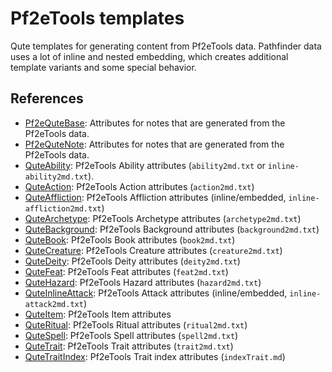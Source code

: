 # Pf2eTools templates
 Qute templates for generating content from Pf2eTools data. Pathfinder data uses a lot of inline and nested embedding, which creates additional template variants and some special behavior.

## References

- [Pf2eQuteBase](Pf2eQuteBase.md): Attributes for notes that are generated from the Pf2eTools data.
- [Pf2eQuteNote](Pf2eQuteNote.md): Attributes for notes that are generated from the Pf2eTools data.
- [QuteAbility](QuteAbility.md): Pf2eTools Ability attributes (`ability2md.txt` or `inline-ability2md.txt`).
- [QuteAction](QuteAction/README.md): Pf2eTools Action attributes (`action2md.txt`)
- [QuteAffliction](QuteAffliction.md): Pf2eTools Affliction attributes (inline/embedded, `inline-affliction2md.txt`)
- [QuteArchetype](QuteArchetype.md): Pf2eTools Archetype attributes (`archetype2md.txt`)
- [QuteBackground](QuteBackground.md): Pf2eTools Background attributes (`background2md.txt`)
- [QuteBook](QuteBook/README.md): Pf2eTools Book attributes (`book2md.txt`)
- [QuteCreature](QuteCreature/README.md): Pf2eTools Creature attributes (`creature2md.txt`)
- [QuteDeity](QuteDeity/README.md): Pf2eTools Deity attributes (`deity2md.txt`)
- [QuteFeat](QuteFeat.md): Pf2eTools Feat attributes (`feat2md.txt`)
- [QuteHazard](QuteHazard.md): Pf2eTools Hazard attributes (`hazard2md.txt`)
- [QuteInlineAttack](QuteInlineAttack/README.md): Pf2eTools Attack attributes (inline/embedded, `inline-attack2md.txt`)
- [QuteItem](QuteItem/README.md): Pf2eTools Item attributes
- [QuteRitual](QuteRitual/README.md): Pf2eTools Ritual attributes (`ritual2md.txt`)
- [QuteSpell](QuteSpell/README.md): Pf2eTools Spell attributes (`spell2md.txt`)
- [QuteTrait](QuteTrait.md): Pf2eTools Trait attributes (`trait2md.txt`)
- [QuteTraitIndex](QuteTraitIndex.md): Pf2eTools Trait index attributes (`indexTrait.md`)
